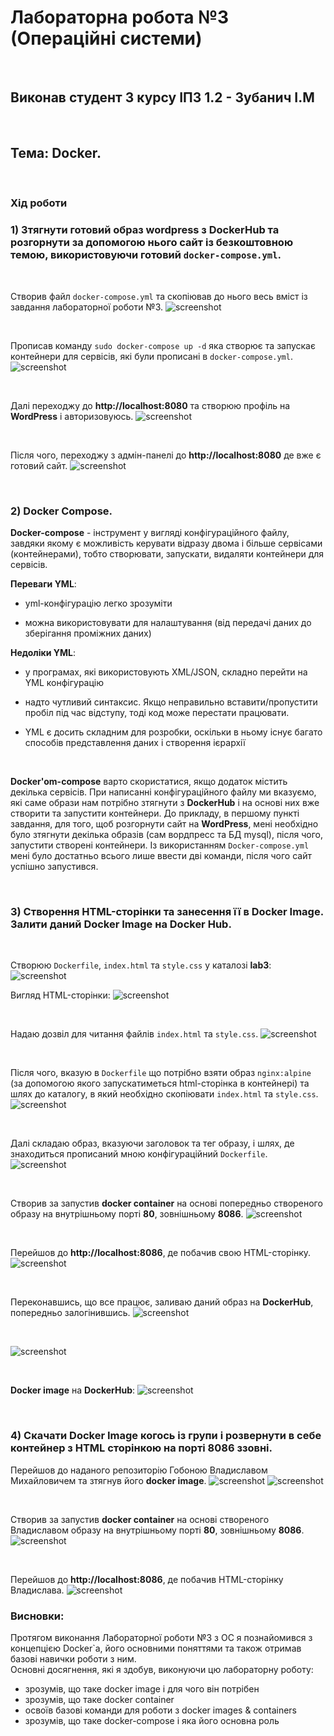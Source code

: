 # Лабораторна робота **№3** (Операційні системи)
<br>

## Виконав студент **3** курсу **ІПЗ 1.2** - **Зубанич І.М**
<br>

## **Тема:** Docker.
<br>

### **Хід роботи**
### **1)** Зтягнути готовий образ **wordpress** з **DockerHub** та розгорнути за допомогою нього сайт із безкоштовною темою, використовуючи готовий `docker-compose.yml`.
<br>

Cтворив файл `docker-compose.yml` та скопіював до нього весь вміст із завдання лабораторної роботи №3.
![screenshot](/assets/Screenshot_1.png)

<br>

Прописав команду `sudo docker-compose up -d` яка створює та запускає контейнери для сервісів, які були прописані в `docker-compose.yml`.
![screenshot](/assets/Screenshot_2.png)

<br>

Далі переходжу до **http://localhost:8080** та створюю профіль на **WordPress** і авторизовуюсь.
![screenshot](/assets/Screenshot_3.png)

<br>

Після чого, переходжу з адмін-панелі до **http://localhost:8080** де вже є готовий сайт.
![screenshot](/assets/Screenshot_4.png)

<br>

### **2) Docker Compose**.
**Docker-compose** - інструмент у вигляді конфігураційного файлу, завдяки якому є можливість керувати відразу двома і більше сервісами (контейнерами), тобто створювати, запускати, видаляти контейнери для сервісів.<br>

**Переваги YML**:
- yml-конфігурацію легко зрозуміти

- можна використовувати для налаштування (від передачі даних до зберігання проміжних даних)

**Недоліки YML**:
- у програмах, які використовують XML/JSON, складно перейти на YML конфігурацію   

- надто чутливий синтаксис. Якщо неправильно вставити/пропустити пробіл під час відступу, тоді код може перестати працювати.

- YML є досить складним для розробки, оскільки в ньому існує багато способів представлення даних і створення ієрархії

<br>

**Docker'om-compose** варто скористатися, якщо додаток містить декілька сервісів. При написанні конфігураційного файлу ми вказуємо, які саме образи нам потрібно зтягнути з **DockerHub** і на основі них вже створити та запустити контейнери. До прикладу, в першому пункті завдання, для того, щоб розгорнути сайт на **WordPress**, мені необхідно було зтягнути декілька образів (сам вордпресс та БД mysql), після чого, запустити створені контейнери. Із використанням `Docker-compose.yml` мені було достатньо всього лише ввести дві команди, після чого сайт успішно запустився.

<br>

### **3)** Cтворення HTML-сторінки та занесення її в **Docker Image**. Залити даний **Docker Image** на **Docker Hub**.

<br>

Створюю `Dockerfile`, `index.html` та `style.css` у каталозі **lab3**:
![screenshot](/assets/Screenshot_6.png)

Вигляд HTML-сторінки:
![screenshot](/assets/Screenshot_5.png)

<br>

Надаю дозвіл для читання файлів `index.html` та `style.css`.
![screenshot](/assets/Screenshot_7.png)

<br>

Після чого, вказую в `Dockerfile` що потрібно взяти образ `nginx:alpine` (за допомогою якого запускатиметься html-сторінка в контейнері) та шлях до каталогу, в який необхідно скопіювати `index.html` та `style.css`.
![screenshot](/assets/Screenshot_8.png)

<br>

Далі складаю образ, вказуючи заголовок та тег образу, і шлях, де знаходиться прописаний мною конфігураційний `Dockerfile`.
![screenshot](/assets/Screenshot_9.png)

<br>

Створив за запустив **docker container** на основі попередньо створеного образу на внутрішньому порті **80**, зовнішньому **8086**.
![screenshot](/assets/Screenshot_10.png)

<br>

Перейшов до **http://localhost:8086**, де побачив свою HTML-сторінку.
![screenshot](/assets/Screenshot_11.png)

<br>

Переконавшись, що все працює, заливаю даний образ на **DockerHub**, попередньо залогінившись.
![screenshot](/assets/Screenshot_12.png)

<br>

![screenshot](/assets/Screenshot_13.png)

<br>

**Docker image** на **DockerHub**:
![screenshot](/assets/Screenshot_14.png)

<br>

### **4)** Скачати Docker Image когось із групи і розвернути в себе контейнер з HTML сторінкою на порті 8086 ззовні.

Перейшов до наданого репозиторію Гобоною Владиславом Михайловичем та зтягнув його **docker image**.
![screenshot](/assets/Screenshot_15.png)
![screenshot](/assets/Screenshot_16.png)

<br>

Створив за запустив **docker container** на основі створеного Владиславом образу на внутрішньому порті **80**, зовнішньому **8086**. 
![screenshot](/assets/Screenshot_17.png)

<br>

Перейшов до **http://localhost:8086**, де побачив HTML-сторінку Владислава.
![screenshot](/assets/Screenshot_18.png)


### **Висновки:**
Протягом виконання Лабораторної роботи №3 з ОС я познайомився з концепцією Docker`а, його основними поняттями та також отримав базові навички роботи з ним.<br>Основні досягнення, які я здобув, виконуючи цю лабораторну роботу:
- зрозумів, що таке docker image і для чого він потрібен
- зрозумів, що таке docker container
- освоїв базові команди для роботи з docker images & containers
- зрозумів, що таке docker-compose і яка його основна роль 